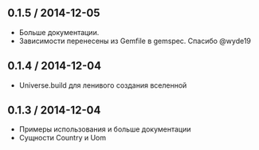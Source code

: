 ## 0.1.5 / 2014-12-05

* Больше документации.
* Зависимости перенесены из Gemfile в gemspec. Спасибо @wyde19

## 0.1.4 / 2014-12-04

* Universe.build для ленивого создания вселенной

## 0.1.3 / 2014-12-04

* Примеры использования и больше документации
* Сущности Country и Uom
